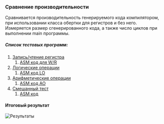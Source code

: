 ### Сравнение производительности

Сравнивается производительность генерируемого кода компилятором, при использовании класса обертки для регистров и без него.\
Измеряется размер сгенерированного кода, а также число циклов при выполнении main программы.
##### Список тестовых программ:
  1. [Запись/чтение регистра]
     1. [ASM код для W/R]
  2. [Логические операции]
     1. [ASM код LO]
  3. [Арифметические операции]
     1. [ASM код AO]
  4. [Смешанный тест]
     1. [ASM код]
#### Итоговый результат
 ![Результаты]


[Запись/чтение регистра]:https://github.com/Reifat/MetaBitLibrary/tree/master/test/pictures/1.%20RECORD_WORD_TEST
[ASM код для W/R]:https://raw.githubusercontent.com/Reifat/MetaBitLibrary/master/test/pictures/1.%20RECORD_WORD_TEST/asm.bmp

[Логические операции]:https://github.com/Reifat/MetaBitLibrary/tree/master/test/pictures/2.%20LOGICAL_OPERATION_TEST
[ASM код LO]:https://raw.githubusercontent.com/Reifat/MetaBitLibrary/master/test/pictures/2.%20LOGICAL_OPERATION_TEST/asm.bmp

[Арифметические операции]:https://github.com/Reifat/MetaBitLibrary/tree/master/test/pictures/3.%20ARITHMETIC_OPERATIONS_TEST
[ASM код AO]:https://raw.githubusercontent.com/Reifat/MetaBitLibrary/master/test/pictures/3.%20ARITHMETIC_OPERATIONS_TEST/asm.bmp

[Смешанный тест]:https://github.com/Reifat/MetaBitLibrary/tree/master/test/pictures/4.%20COMPLEX_TEST
[ASM код]:https://github.com/Reifat/MetaBitLibrary/tree/master/test/asm_file

[Результаты]: https://github.com/Reifat/MetaBitLibrary/blob/master/test/pictures/Result_Test.PNG
